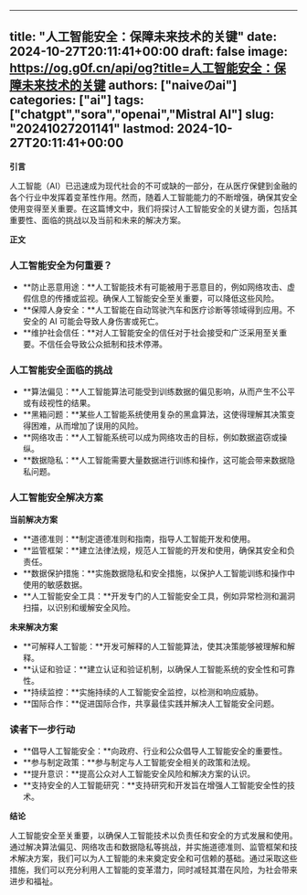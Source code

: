 
---
title: "人工智能安全：保障未来技术的关键"
date: 2024-10-27T20:11:41+00:00
draft: false
image: https://og.g0f.cn/api/og?title=人工智能安全：保障未来技术的关键
authors: ["naiveのai"]
categories: ["ai"]
tags: ["chatgpt","sora","openai","Mistral AI"]
slug: "20241027201141"
lastmod: 2024-10-27T20:11:41+00:00
---
**引言**

人工智能（AI）已迅速成为现代社会的不可或缺的一部分，在从医疗保健到金融的各个行业中发挥着变革性作用。然而，随着人工智能能力的不断增强，确保其安全使用变得至关重要。在这篇博文中，我们将探讨人工智能安全的关键方面，包括其重要性、面临的挑战以及当前和未来的解决方案。

**正文**

### 人工智能安全为何重要？

* **防止恶意用途：**人工智能技术有可能被用于恶意目的，例如网络攻击、虚假信息的传播或监视。确保人工智能安全至关重要，可以降低这些风险。
* **保障人身安全：**人工智能在自动驾驶汽车和医疗诊断等领域得到应用。不安全的 AI 可能会导致人身伤害或死亡。
* **维护社会信任：**对人工智能安全的信任对于社会接受和广泛采用至关重要。不信任会导致公众抵制和技术停滞。

### 人工智能安全面临的挑战

* **算法偏见：**人工智能算法可能受到训练数据的偏见影响，从而产生不公平或有歧视性的结果。
* **黑箱问题：**某些人工智能系统使用复杂的黑盒算法，这使得理解其决策变得困难，从而增加了误用的风险。
* **网络攻击：**人工智能系统可以成为网络攻击的目标，例如数据盗窃或操纵。
* **数据隐私：**人工智能需要大量数据进行训练和操作，这可能会带来数据隐私问题。

### 人工智能安全解决方案

**当前解决方案**

* **道德准则：**制定道德准则和指南，指导人工智能开发和使用。
* **监管框架：**建立法律法规，规范人工智能的开发和使用，确保其安全和负责任。
* **数据保护措施：**实施数据隐私和安全措施，以保护人工智能训练和操作中使用的敏感数据。
* **人工智能安全工具：**开发专门的人工智能安全工具，例如异常检测和漏洞扫描，以识别和缓解安全风险。

**未来解决方案**

* **可解释人工智能：**开发可解释的人工智能算法，使其决策能够被理解和解释。
* **认证和验证：**建立认证和验证机制，以确保人工智能系统的安全性和可靠性。
* **持续监控：**实施持续的人工智能安全监控，以检测和响应威胁。
* **国际合作：**促进国际合作，共享最佳实践并解决人工智能安全问题。

### 读者下一步行动

* **倡导人工智能安全：**向政府、行业和公众倡导人工智能安全的重要性。
* **参与制定政策：**参与制定与人工智能安全相关的政策和法规。
* **提升意识：**提高公众对人工智能安全风险和解决方案的认识。
* **支持安全的人工智能研究：**支持研究和开发旨在增强人工智能安全性的技术。

**结论**

人工智能安全至关重要，以确保人工智能技术以负责任和安全的方式发展和使用。通过解决算法偏见、网络攻击和数据隐私等挑战，并实施道德准则、监管框架和技术解决方案，我们可以为人工智能的未来奠定安全和可信赖的基础。通过采取这些措施，我们可以充分利用人工智能的变革潜力，同时减轻其潜在风险，为社会带来进步和福祉。